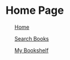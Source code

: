 <html lang="en">
<head>
    <meta charset="UTF-8">
    <meta name="viewport" content="width=device-width, initial-scale=1.0">
    <title>Book Search</title>
    <script defer src="script.js"></script>
</head>
<body>
    <h1>Home Page</h1>
    <!-- Main Menu -->
    <nav>
        <ul>
        </li><a href="https://dmill204.github.io/Web_Page/">Home</a></li>
            <p></p>
        </li><a href="https://books.google.com">Search Books</a></li>
            <p></p>
        </li><a href="https://dmill204.github.io/bookshelf.io/index.html">My Bookshelf</a></li>
        </ul>
    </nav>
</body>
</html>

